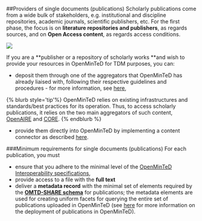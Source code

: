 ##Providers of single documents (publications)
Scholarly publications come from a wide bulk of stakeholders, e.g. institutional and discipline repositories, academic journals, scientific publishers, etc. For the first phase, the focus is on **literature repositories and publishers**, as regards sources, and on **Open Access content**, as regards access conditions.

![](/assets/2a.png)

If you are a **publisher or a repository of scholarly works **and wish to provide your resources in OpenMinTeD for TDM purposes, you can:

* deposit them through one of the aggregators that OpenMinTeD has already liaised with, following their respective guidelines and procedures - for more information, see [here](/guidelines_for_providers_of_publications/instructions_for_publication_repositories_librari.md),

{% blurb style='tip'%}
OpenMinTeD relies on existing infrastructures and standards/best practices for its operation. Thus, to access scholarly publications, it relies on the two main aggregators of such content, [OpenAIRE](http://www.openaire.eu) and [CORE](http://core.ac.uk).
{% endblurb %}

* provide them directly into OpenMinTeD by implementing a content connector as described [here](/guidelines_for_providers_of_publications/instructions_for_aggregators.md).

###Minimum requirements for single documents (publications)
For each publication, you must 
* ensure that you adhere to the minimal level of the [OpenMinTeD Interoperability specifications](/recommendations-for-publishers.md), 
* provide access to a file with the **full text** 
* deliver a **metadata record** with the minimal set of elements required by the [**OMTD-SHARE schema**](/the_omtd-share_metadata_schema.md) for publications; the metadata elements are used for creating uniform facets for querying the entire set of publications uploaded in OpenMinTeD \(see [here](/deployment-scenario-of-publications-in-openminted.md) for more information on the deployment of publications in OpenMinTeD\).


